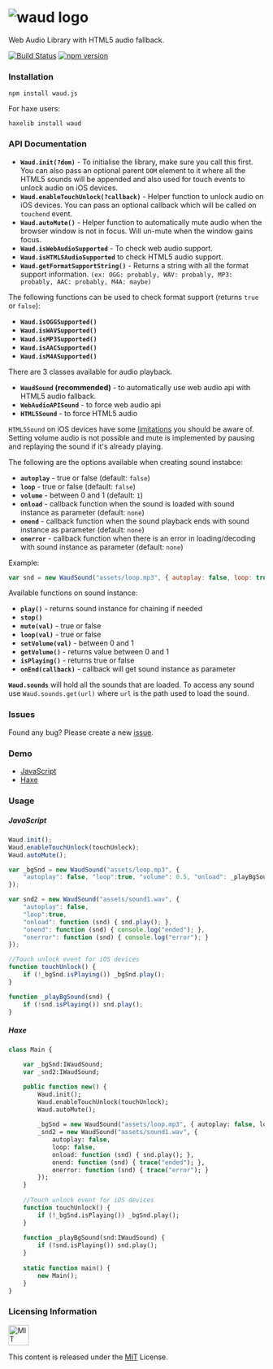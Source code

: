 # ![waud logo](https://raw.githubusercontent.com/adireddy/waud/master/logo.png)
Web Audio Library with HTML5 audio fallback.

[![Build Status](https://travis-ci.org/adireddy/waud.svg?branch=master)](https://travis-ci.org/adireddy/waud) [![npm version](https://badge.fury.io/js/waud.js.svg)](https://badge.fury.io/js/waud.js)

### Installation ###

`npm install waud.js`

For haxe users:

`haxelib install waud`

### API Documentation ###

- **`Waud.init(?dom)`** - To initialise the library, make sure you call this first. You can also pass an optional parent `DOM` element to it where all the HTML5 sounds will be appended and also used for touch events to unlock audio on iOS devices.
- **`Waud.enableTouchUnlock(?callback)`** - Helper function to unlock audio on iOS devices. You can pass an optional callback which will be called on `touchend` event.
- **`Waud.autoMute()`** - Helper function to automatically mute audio when the browser window is not in focus. Will un-mute when the window gains focus.
- **`Waud.isWebAudioSupported`** - To check web audio support.
- **`Waud.isHTML5AudioSupported`** to check HTML5 audio support.
- **`Waud.getFormatSupportString()`** - Returns a string with all the format support information. `(ex: OGG: probably, WAV: probably, MP3: probably, AAC: probably, M4A: maybe)`

The following functions can be used to check format support (returns `true` or `false`):

- **`Waud.isOGGSupported()`**
- **`Waud.isWAVSupported()`**
- **`Waud.isMP3Supported()`**
- **`Waud.isAACSupported()`**
- **`Waud.isM4ASupported()`**

There are 3 classes available for audio playback.

- **`WaudSound` (recommended)** - to automatically use web audio api with HTML5 audio fallback.
- **`WebAudioAPISound`** - to force web audio api
- **`HTML5Sound`** - to force HTML5 audio

`HTML5Sound` on iOS devices have some [limitations](https://developer.apple.com/library/safari/documentation/AudioVideo/Conceptual/Using_HTML5_Audio_Video/Device-SpecificConsiderations/Device-SpecificConsiderations.html) you should be aware of. Setting volume audio is not possible and mute is implemented by pausing and replaying the sound if it's already playing.

The following are the options available when creating sound instabce:

- **`autoplay`** - true or false (default: `false`)
- **`loop`** - true or false (default: `false`)
- **`volume`** - between 0 and 1 (default: `1`)
- **`onload`** - callback function when the sound is loaded with sound instance as parameter (default: `none`)
- **`onend`** - callback function when the sound playback ends with sound instance as parameter (default: `none`)
- **`onerror`** - callback function when there is an error in loading/decoding with sound instance as parameter (default: `none`)

Example: 
```js
var snd = new WaudSound("assets/loop.mp3", { autoplay: false, loop: true, volume: 0.5, onload: _playBgSound });
```

Available functions on sound instance:

- **`play()`** - returns sound instance for chaining if needed
- **`stop()`**
- **`mute(val)`** - true or false
- **`loop(val)`** - true or false
- **`setVolume(val)`** - between 0 and 1
- **`getVolume()`** - returns value between 0 and 1
- **`isPlaying()`** - returns true or false
- **`onEnd(callback)`** - callback will get sound instance as parameter

**`Waud.sounds`** will hold all the sounds that are loaded. To access any sound use `Waud.sounds.get(url)` where `url` is the path used to load the sound.

### Issues ###

Found any bug? Please create a new [issue](https://github.com/adireddy/waud/issues/new).

### Demo ###

- [JavaScript](http://adireddy.github.io/demos/waud/js.html)
- [Haxe](http://adireddy.github.io/demos/waud/)

### Usage ###

##### JavaScript #####

```js
Waud.init();
Waud.enableTouchUnlock(touchUnlock);
Waud.autoMute();

var _bgSnd = new WaudSound("assets/loop.mp3", {
	"autoplay": false, "loop":true, "volume": 0.5, "onload": _playBgSound
});

var snd2 = new WaudSound("assets/sound1.wav", {
	"autoplay": false,
	"loop":true,
	"onload": function (snd) { snd.play(); },
	"onend": function (snd) { console.log("ended"); },
	"onerror": function (snd) { console.log("error"); }
});

//Touch unlock event for iOS devices
function touchUnlock() {
	if (!_bgSnd.isPlaying()) _bgSnd.play();
}

function _playBgSound(snd) {
	if (!snd.isPlaying()) snd.play();
}
```

##### Haxe #####

```haxe
class Main {

	var _bgSnd:IWaudSound;
	var _snd2:IWaudSound;

	public function new() {
		Waud.init();
		Waud.enableTouchUnlock(touchUnlock);
		Waud.autoMute();
		
		_bgSnd = new WaudSound("assets/loop.mp3", { autoplay: false, loop: true, volume: 0.5, onload: _playBgSound });
		_snd2 = new WaudSound("assets/sound1.wav", {
			autoplay: false,
			loop: false,
			onload: function (snd) { snd.play(); },
			onend: function (snd) { trace("ended"); },
			onerror: function (snd) { trace("error"); }
		});
	}
	
	//Touch unlock event for iOS devices
	function touchUnlock() {
		if (!_bgSnd.isPlaying()) _bgSnd.play();
	}
	
	function _playBgSound(snd:IWaudSound) {
		if (!snd.isPlaying()) snd.play();
	}
	
	static function main() {
		new Main();
	}
}
```

### Licensing Information ###

<a rel="license" href="http://opensource.org/licenses/MIT">
<img alt="MIT license" height="40" src="http://upload.wikimedia.org/wikipedia/commons/c/c3/License_icon-mit.svg" /></a>

This content is released under the [MIT](http://opensource.org/licenses/MIT) License.